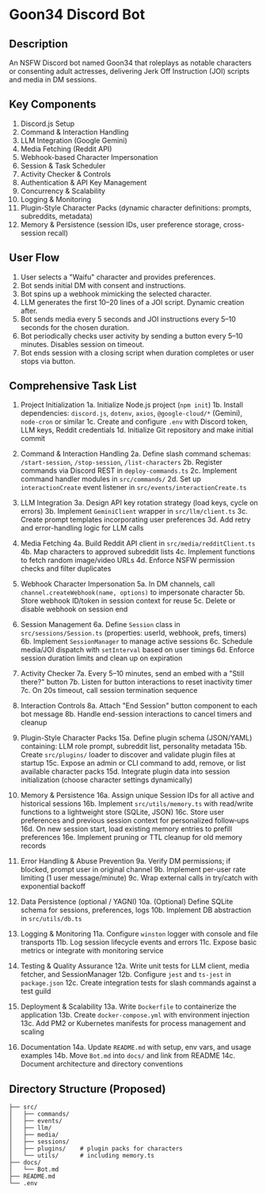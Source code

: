 # Goon34 Discord Bot

## Description
An NSFW Discord bot named Goon34 that roleplays as notable characters or consenting adult actresses, delivering Jerk Off Instruction (JOI) scripts and media in DM sessions.

## Key Components
1. Discord.js Setup
2. Command & Interaction Handling
3. LLM Integration (Google Gemini)
4. Media Fetching (Reddit API)
5. Webhook-based Character Impersonation
6. Session & Task Scheduler
7. Activity Checker & Controls
8. Authentication & API Key Management
9. Concurrency & Scalability
10. Logging & Monitoring
11. Plugin-Style Character Packs (dynamic character definitions: prompts, subreddits, metadata)
12. Memory & Persistence (session IDs, user preference storage, cross-session recall)

## User Flow
1. User selects a "Waifu" character and provides preferences.
2. Bot sends initial DM with consent and instructions.
3. Bot spins up a webhook mimicking the selected character.
4. LLM generates the first 10–20 lines of a JOI script. Dynamic creation after.
5. Bot sends media every 5 seconds and JOI instructions every 5–10 seconds for the chosen duration.
6. Bot periodically checks user activity by sending a button every 5–10 minutes. Disables session on timeout.
7. Bot ends session with a closing script when duration completes or user stops via button.

## Comprehensive Task List

1. Project Initialization
    1a. Initialize Node.js project (`npm init`)
    1b. Install dependencies: `discord.js`, `dotenv`, `axios`, `@google-cloud/*` (Gemini), `node-cron` or similar
    1c. Create and configure `.env` with Discord token, LLM keys, Reddit credentials
    1d. Initialize Git repository and make initial commit

2. Command & Interaction Handling
    2a. Define slash command schemas: `/start-session`, `/stop-session`, `/list-characters`
    2b. Register commands via Discord REST in `deploy-commands.ts`
    2c. Implement command handler modules in `src/commands/`
    2d. Set up `interactionCreate` event listener in `src/events/interactionCreate.ts`

3. LLM Integration
    3a. Design API key rotation strategy (load keys, cycle on errors)
    3b. Implement `GeminiClient` wrapper in `src/llm/client.ts`
    3c. Create prompt templates incorporating user preferences
    3d. Add retry and error-handling logic for LLM calls

4. Media Fetching
    4a. Build Reddit API client in `src/media/redditClient.ts`
    4b. Map characters to approved subreddit lists
    4c. Implement functions to fetch random image/video URLs
    4d. Enforce NSFW permission checks and filter duplicates

5. Webhook Character Impersonation
    5a. In DM channels, call `channel.createWebhook(name, options)` to impersonate character
    5b. Store webhook ID/token in session context for reuse
    5c. Delete or disable webhook on session end

6. Session Management
    6a. Define `Session` class in `src/sessions/Session.ts` (properties: userId, webhook, prefs, timers)
    6b. Implement `SessionManager` to manage active sessions
    6c. Schedule media/JOI dispatch with `setInterval` based on user timings
    6d. Enforce session duration limits and clean up on expiration

7. Activity Checker
    7a. Every 5–10 minutes, send an embed with a "Still there?" button
    7b. Listen for button interactions to reset inactivity timer
    7c. On 20s timeout, call session termination sequence

8. Interaction Controls
    8a. Attach "End Session" button component to each bot message
    8b. Handle end-session interactions to cancel timers and cleanup

9. Plugin-Style Character Packs
    15a. Define plugin schema (JSON/YAML) containing: LLM role prompt, subreddit list, personality metadata
    15b. Create `src/plugins/` loader to discover and validate plugin files at startup
    15c. Expose an admin or CLI command to add, remove, or list available character packs
    15d. Integrate plugin data into session initialization (choose character settings dynamically)

10. Memory & Persistence
    16a. Assign unique Session IDs for all active and historical sessions
    16b. Implement `src/utils/memory.ts` with read/write functions to a lightweight store (SQLite, JSON)
    16c. Store user preferences and previous session context for personalized follow‑ups
    16d. On new session start, load existing memory entries to prefill preferences
    16e. Implement pruning or TTL cleanup for old memory records

11. Error Handling & Abuse Prevention
    9a. Verify DM permissions; if blocked, prompt user in original channel
    9b. Implement per-user rate limiting (1 user message/minute)
    9c. Wrap external calls in try/catch with exponential backoff

12. Data Persistence (optional / YAGNI)
    10a. (Optional) Define SQLite schema for sessions, preferences, logs
    10b. Implement DB abstraction in `src/utils/db.ts`

13. Logging & Monitoring
    11a. Configure `winston` logger with console and file transports
    11b. Log session lifecycle events and errors
    11c. Expose basic metrics or integrate with monitoring service

14. Testing & Quality Assurance
    12a. Write unit tests for LLM client, media fetcher, and SessionManager
    12b. Configure `jest` and `ts-jest` in `package.json`
    12c. Create integration tests for slash commands against a test guild

15. Deployment & Scalability
    13a. Write `Dockerfile` to containerize the application
    13b. Create `docker-compose.yml` with environment injection
    13c. Add PM2 or Kubernetes manifests for process management and scaling

16. Documentation
    14a. Update `README.md` with setup, env vars, and usage examples
    14b. Move `Bot.md` into `docs/` and link from README
    14c. Document architecture and directory conventions



## Directory Structure (Proposed)
```plaintext
├── src/
│   ├── commands/
│   ├── events/
│   ├── llm/
│   ├── media/
│   ├── sessions/
│   ├── plugins/    # plugin packs for characters
│   └── utils/      # including memory.ts
├── docs/
│   └── Bot.md
├── README.md
└── .env
``` 